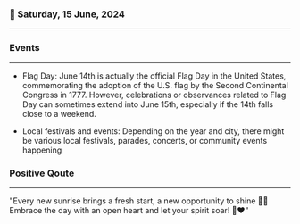 ### 📅 Saturday, 15 June, 2024
------
### Events
------
- Flag Day: June 14th is actually the official Flag Day in the United States, commemorating the adoption of the U.S. flag by the Second Continental Congress in 1777. However, celebrations or observances related to Flag Day can sometimes extend into June 15th, especially if the 14th falls close to a weekend.
  
- Local festivals and events: Depending on the year and city, there might be various local festivals, parades, concerts, or community events happening
### Positive Qoute
------
"Every new sunrise brings a fresh start, a new opportunity to shine 🌅✨ Embrace the day with an open heart and let your spirit soar! 🚀❤️"
